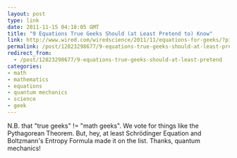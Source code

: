 ```yaml
---
layout: post
type: link
date: 2011-11-15 04:18:05 GMT
title: "9 Equations True Geeks Should (at Least Pretend to) Know"
link: http://www.wired.com/wiredscience/2011/11/equations-for-geeks/?pid=2364&viewall=true
permalink: /post/12823298677/9-equations-true-geeks-should-at-least-pretend
redirect_from: 
  - /post/12823298677/9-equations-true-geeks-should-at-least-pretend
categories:
- math
- mathematics
- equations
- quantum mechanics
- science
- geek
---
```

<p>N.B. that "true geeks" != "math geeks". We vote for things like the Pythagorean Theorem. But, hey, at least Schrödinger Equation and Boltzmann's Entropy Formula made it on the list. Thanks, quantum mechanics!</p>

